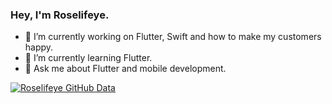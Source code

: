 ### Hey, I'm Roselifeye.


- 🔭 I’m currently working on Flutter, Swift and how to make my customers happy.
- 🌱 I’m currently learning Flutter.
- 💬 Ask me about Flutter and mobile development.

[![Roselifeye GitHub Data](https://github-readme-stats.vercel.app/api?username=roselifeye&show_icons=true&title_color=fff&icon_color=89CED4&text_color=F9F9F9&bg_color=151515)]()

<!--
**roselifeye/roselifeye** is a ✨ _special_ ✨ repository because its `README.md` (this file) appears on your GitHub profile.

Here are some ideas to get you started:

- 🔭 I’m currently working on ...
- 🌱 I’m currently learning ...
- 👯 I’m looking to collaborate on ...
- 🤔 I’m looking for help with ...
- 💬 Ask me about ...
- 📫 How to reach me: ...
- 😄 Pronouns: ...
- ⚡ Fun fact: ...
-->

